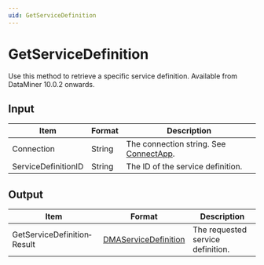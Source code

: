 ```yaml
---
uid: GetServiceDefinition
---
```


# GetServiceDefinition

Use this method to retrieve a specific service definition. Available from DataMiner 10.0.2 onwards.

## Input

| Item                | Format | Description                                                                          |
|---------------------|--------|--------------------------------------------------------------------------------------|
| Connection          | String | The connection string. See [ConnectApp](xref:ConnectApp). |
| ServiceDefinitionID | String | The ID of the service definition.                                                    |

## Output

| Item | Format | Description |
|--|--|--|
| GetServiceDefinition­Result | [DMAServiceDefinition](xref:DMAServiceDefinition) | The requested service definition. |
